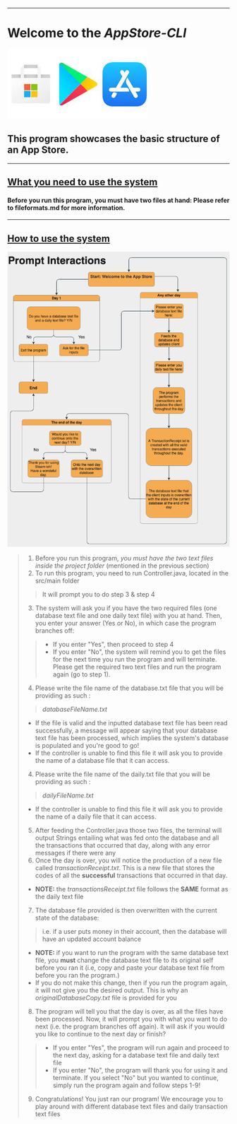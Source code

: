_________________
# Welcome to the *AppStore-CLI* 
![alt text](src/AppStoreLogos.jpeg)
## This program showcases the basic structure of an App Store.
_________________

## <u> What you need to use the system  </u>
#### Before you run this program, you must have two files at hand: Please refer to fileformats.md for more information.
_________________
## <u> How to use the system  </u>
![alt text](src/CLI-Interaction.png)
> 1. Before you run this program, *you must have the two text files inside the project folder* (mentioned in the previous section)
> 2. To run this program, you need to run Controller.java, located in the src/main folder
>> It will prompt you to do step 3 &  step 4
> 3. The system will ask you if you have the two required files (one database text file and one daily text file) with you at hand. Then, you enter your answer (Yes or No), in which case the program branches off:
>> * If you enter "Yes", then proceed to step 4
>> * If you enter "No", the system will remind you to get the files for the next time you run the program and will terminate. Please get the required two text files and run the program again (go to step 1).
> 4. Please write the file name of the database.txt file that you will be providing as such :
>> *databaseFileName.txt*
>
> - If the file is valid and the inputted database text file has been read successfully, a message will appear saying that your database text file has been processed, which implies the system's database is populated and you're good to go!
> - If the controller is unable to find this file it will ask you to provide the name of a database file that it can access.
> 4. Please write the file name of the daily.txt file that you will be providing as such :
>> *dailyFileName.txt*
>
> - If the controller is unable to find this file it will ask you to provide the name of a daily file that it can access.
> 5. After feeding the Controller.java those two files, the terminal will output Strings entailing what was fed onto the database and all the transactions that occurred that day, along with any error messages if there were any
> 6. Once the day is over, you will notice the production of a new file called *transactionReceipt.txt*. This is a new file that stores the codes of all
     the **successful** transactions that occurred in that day.
> - **NOTE:** the *transactionsReceipt.txt* file follows the **SAME** format as the daily text file
> 7. The database file provided is then overwritten with the current state of the database:
>> i.e. if a user puts money in their account, then the database will have an updated account balance
> - **NOTE:** if you want to run the program with the same database text file, you **must** change the database text file to its original self before you ran it (i.e, copy and paste your database text file from before you ran the program.)
>- If you do not make this change, then if you run the program again, it will not give you the desired output.
   > This is why an *originalDatabaseCopy.txt* file is provided for you
> 8. The program will tell you that the day is over, as all the files have been processed. Now, it will prompt you with what you want to do next (i.e. the program branches off again). It will ask if you would you like to continue to the next day or finish?
>> * If you enter "Yes", the program will run again and proceed to the next day, asking for a database text file and daily text file
>> * If you enter "No", the program will thank you for using it and terminate. If you select "No" but you wanted to continue, simply run the program again and follow steps 1-9!
> 9. Congratulations! You just ran our program! We encourage you to play around with different database text files and daily transaction text files
> 
